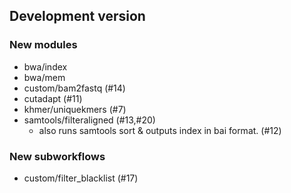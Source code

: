 ## Development version

### New modules

- bwa/index
- bwa/mem
- custom/bam2fastq (#14)
- cutadapt (#11)
- khmer/uniquekmers (#7)
- samtools/filteraligned (#13,#20)
  - also runs samtools sort & outputs index in bai format. (#12)

### New subworkflows

- custom/filter_blacklist (#17)
